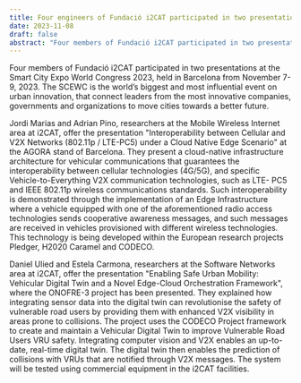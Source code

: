 ```yaml
---
title: Four engineers of Fundació i2CAT participated in two presentations at SCEWC 2023
date: 2023-11-08
draft: false
abstract: "Four members of Fundació i2CAT participated in two presentations at the Smart City Expo World Congress 2023, held in Barcelona from November 7-9, 2023. The SCEWC is the world’s biggest and most influential event on urban innovation, that connect leaders from the most innovative companies, governments and organizations to move cities towards a better future."
---
```

Four members of Fundació i2CAT participated in two presentations at the Smart City Expo World Congress 2023, held in Barcelona from November 7-9, 2023. The SCEWC is the world’s biggest and most influential event on urban innovation, that connect leaders from the most innovative companies, governments and organizations to move cities towards a better future.

Jordi Marias and Adrian Pino, researchers at the Mobile Wireless Internet area at i2CAT, offer the presentation "Interoperability between Cellular and V2X Networks (802.11p / LTE-PC5) under a Cloud Native Edge Scenario" at the AGORA stand of Barcelona. They present a cloud-native infrastructure architecture for vehicular communications that guarantees the interoperability between cellular technologies (4G/5G), and specific Vehicle-to-Everything V2X communication technologies, such as LTE- PC5 and IEEE 802.11p wireless communications standards. Such interoperability is demonstrated through the implementation of an Edge Infrastructure where a vehicle equipped with one of the aforementioned radio access technologies sends cooperative awareness messages, and such messages are received in vehicles provisioned with different wireless technologies. This technology is being developed within the European research projects Pledger, H2020 Caramel and CODECO.

Daniel Ulied and Estela Carmona, researchers at the Software Networks area at i2CAT, offer the presentation "Enabling Safe Urban Mobility: Vehicular Digital Twin and a Novel Edge-Cloud Orchestration Framework", where the ONOFRE-3 project has been presented. They explained how integrating sensor data into the digital twin can revolutionise the safety of vulnerable road users by providing them with enhanced V2X visibility in areas prone to collisions. The project uses the CODECO Project framework to create and maintain a Vehicular Digital Twin to improve Vulnerable Road Users VRU safety. Integrating computer vision and V2X enables an up-to-date, real-time digital twin. The digital twin then enables the prediction of collisions with VRUs that are notified through V2X messages. The system will be tested using commercial equipment in the i2CAT facilities.

<!--more-->